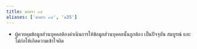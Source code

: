 ```yaml
---
title: มาตรา ๓๕
aliases: ['มาตรา ๓๕', 'ม35']
---
```


- ผู้ควบคุมข้อมูลส่วนบุคคลต้องดำเนินการให้ข้อมูลส่วนบุคคลนั้นถูกต้อง เป็นปัจจุบัน สมบูรณ์ และไม่ก่อให้เกิดความเข้าใจผิด
